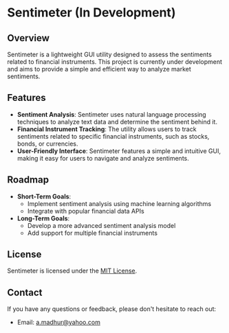 # Sentimeter (In Development)

## Overview

Sentimeter is a lightweight GUI utility designed to assess the sentiments related to financial instruments. This project is currently under development and aims to provide a simple and efficient way to analyze market sentiments.

## Features

* **Sentiment Analysis**: Sentimeter uses natural language processing techniques to analyze text data and determine the sentiment behind it.
* **Financial Instrument Tracking**: The utility allows users to track sentiments related to specific financial instruments, such as stocks, bonds, or currencies.
* **User-Friendly Interface**: Sentimeter features a simple and intuitive GUI, making it easy for users to navigate and analyze sentiments.

## Roadmap

* **Short-Term Goals**:
    * Implement sentiment analysis using machine learning algorithms
    * Integrate with popular financial data APIs
* **Long-Term Goals**:
    * Develop a more advanced sentiment analysis model
    * Add support for multiple financial instruments

## License

Sentimeter is licensed under the [MIT License](LICENSE).

## Contact

If you have any questions or feedback, please don't hesitate to reach out:

* Email: [a.madhur@yahoo.com](mailto:a.madhur@yahoo.com)
